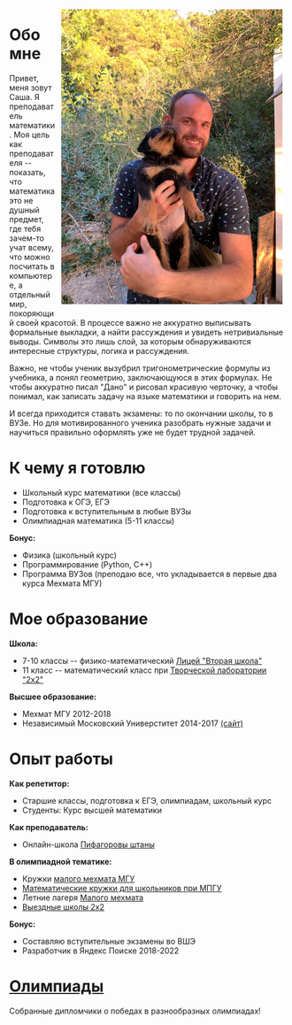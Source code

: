 
<img align="right" width="400" height="auto" src="photo.jpg" Hspace="10" Vspace="10">

# Обо мне 

Привет, меня зовут Саша. Я преподаватель математики. Моя цель как преподавателя -- показать, что математика это не душный предмет, где тебя зачем-то учат всему, что можно посчитать в компьютере, а отдельный мир, покоряющий своей красотой. В процессе важно не аккуратно выписывать формальные выкладки, а найти рассуждения и увидеть нетривиальные выводы. Символы это лишь слой, за которым обнаруживаются интересные структуры, логика и рассуждения.

Важно, не чтобы ученик вызубрил тригонометрические формулы из учебника, а понял геометрию, заключающуюся в этих формулах. Не чтобы аккуратно писал "Дано" и рисовал красивую черточку, а чтобы понимал, как записать задачу на языке математики и говорить на нем.

И всегда приходится ставать экзамены: то по окончании школы, то в ВУЗе. Но для мотивированного ученика разобрать нужные задачи и научиться правильно оформлять уже не будет трудной задачей.

# К чему я готовлю

* Школьный курс математики (все классы)
* Подготовка к ОГЭ, ЕГЭ
* Подготовка к вступительным в любые ВУЗы
* Олимпиадная математика (5-11 классы)

**Бонус:**

* Физика (школьный курс)
* Программирование (Python, C++)
* Программа ВУЗов (преподаю все, что укладывается в первые два курса Мехмата МГУ)

# Мое образование 

**Школа:**

* 7-10 классы -- физико-математический <a href="https://www.sch2.ru/">Лицей "Вторая школа"</a>
* 11 класс -- математический класс при  <a href="https://mathbaby.ru/">Творческой лаборатории "2x2"</a>

**Высшее образование:**

* Мехмат МГУ 2012-2018
* Независимый Московский Универститет 2014-2017 <a href="https://ium.mccme.ru/">(сайт)</a>

# Опыт работы

**Как репетитор:**

* Старшие классы, подготовка к ЕГЭ, олимпиадам, школьный курс
* Студенты: Курс высшей математики

**Как преподаватель:**

* Онлайн-школа <a href="https://pifshtany.ru/">Пифагоровы штаны</a>

**В олимпиадной тематике:**

* Кружки <a href="http://mmmf.msu.ru/">малого мехмата МГУ</a>
* <a href="http://mpgu.su/ob-mpgu/struktura/faculties/matematicheskiy-fakultet/matfak-shkole/">Математические кружки для школьников при МПГУ</a>
* Летние лагеря <a href="https://mmmf-camp.com/">Малого мехмата</a> 
* <a href="https://mathbaby.ru/camps/"> Выездные школы 2x2 </a>

**Бонус:**

* Составляю вступительные экзамены во ВШЭ
* Разработчик в Яндекс Поиске 2018-2022


# <a href="/olympiads/">Олимпиады</a>
Собранные дипломчики о победах в разнообразных олимпиадах!

